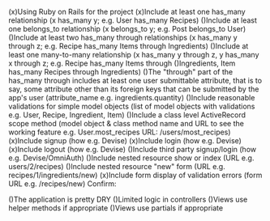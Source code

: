  (x)Using Ruby on Rails for the project
 (x)Include at least one has_many relationship (x has_many y; e.g. User has_many Recipes)
 ()Include at least one belongs_to relationship (x belongs_to y; e.g. Post belongs_to User)
 ()Include at least two has_many through relationships (x has_many y through z; e.g. Recipe has_many Items through Ingredients)
 ()Include at least one many-to-many relationship (x has_many y through z, y has_many x through z; e.g. Recipe has_many Items through ()Ingredients, Item has_many Recipes through Ingredients)
 ()The "through" part of the has_many through includes at least one user submittable attribute, that is to say, some attribute other than its foreign keys that can be submitted by the app's user (attribute_name e.g. ingredients.quantity)
 ()Include reasonable validations for simple model objects (list of model objects with validations e.g. User, Recipe, Ingredient, Item)
 ()Include a class level ActiveRecord scope method (model object & class method name and URL to see the working feature e.g. User.most_recipes URL: /users/most_recipes)
 (x)Include signup (how e.g. Devise)
 (x)Include login (how e.g. Devise)
 (x)Include logout (how e.g. Devise)
 ()Include third party signup/login (how e.g. Devise/OmniAuth)
 ()Include nested resource show or index (URL e.g. users/2/recipes)
 ()Include nested resource "new" form (URL e.g. recipes/1/ingredients/new)
 (x)Include form display of validation errors (form URL e.g. /recipes/new)
Confirm:

 ()The application is pretty DRY
 ()Limited logic in controllers
 ()Views use helper methods if appropriate
 ()Views use partials if appropriate